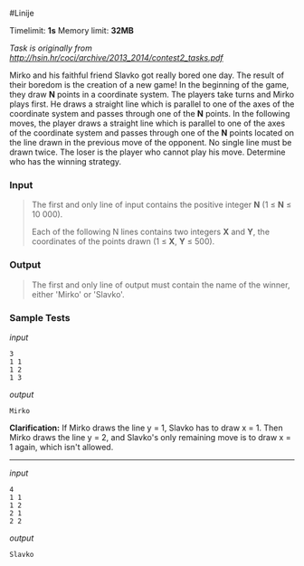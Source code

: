 #Linije

Timelimit: **1s** Memory limit: **32MB**

*Task is originally from http://hsin.hr/coci/archive/2013_2014/contest2_tasks.pdf*

Mirko and his faithful friend Slavko got really bored one day. The
result of their boredom is the creation of a new game! In the beginning
of the game, they draw **N** points in a coordinate system. The players
take turns and Mirko plays first. He draws a straight line which is
parallel to one of the axes of the coordinate system and passes through
one of the **N** points. In the following moves, the player draws a
straight line which is parallel to one of the axes of the coordinate
system and passes through one of the **N** points located on the line
drawn in the previous move of the opponent. No single line must be drawn
twice. The loser is the player who cannot play his move. Determine who
has the winning strategy.

### Input
> The first and only line of input contains the positive integer **N** (1
> ≤ **N** ≤ 10 000).
> 
> Each of the following N lines contains two integers **X** and **Y**, the
> coordinates of the points drawn (1 ≤ **X**, **Y** ≤ 500).

### Output
> The first and only line of output must contain the name of the winner,
> either 'Mirko' or 'Slavko'.

### Sample Tests
_input_

```
3
1 1
1 2
1 3
```

_output_
```
Mirko
```

**Clarification:** If Mirko draws the line y = 1,
Slavko has to draw x = 1. Then Mirko draws the line y = 2, and Slavko's
only remaining move is to draw x = 1 again, which isn't allowed.

---


_input_

```
4
1 1
1 2
2 1
2 2
```

_output_
```
Slavko
```